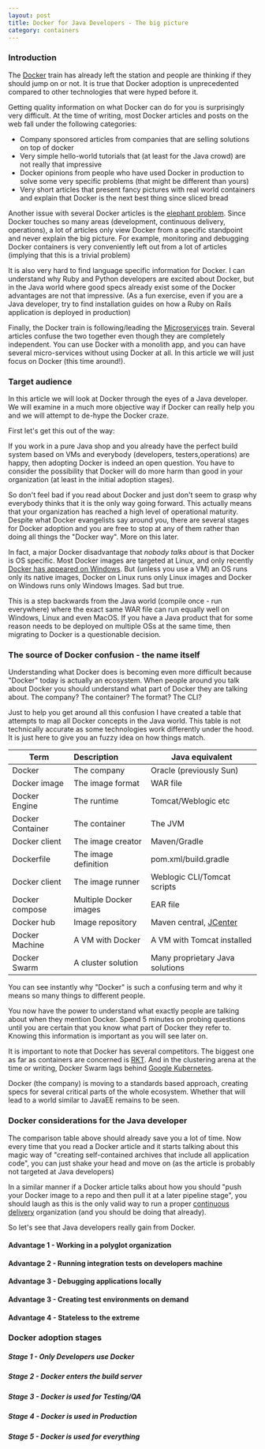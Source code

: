 ```yaml
---
layout: post
title: Docker for Java Developers - The big picture
category: containers
---
```


### Introduction

The [Docker](https://www.docker.com/) train has already left the station and people are thinking if they should jump on or not.
It is true that Docker adoption is unprecedented compared to other technologies that were hyped before it.

Getting quality information on what Docker can do for you is surprisingly very difficult. At the time of writing, most Docker articles
and posts on the web fall under the following categories:

* Company sponsored articles from companies that are selling solutions on top of docker
* Very simple hello-world tutorials that (at least for the Java crowd) are not really that impressive
* Docker opinions from people who have used Docker in production to solve some very specific problems (that might be different than yours)
* Very short articles that present fancy pictures with real world containers and explain that Docker is the next best thing since sliced bread

Another issue with several Docker articles is the [elephant problem](https://en.wikipedia.org/wiki/Blind_men_and_an_elephant). Since Docker
touches so many areas (development, continuous delivery, operations), a lot of articles only view Docker from a specific standpoint and never
explain the big picture. For example, monitoring and debugging Docker containers is very conveniently left out from a lot of articles (implying
that this is a trivial problem)

It is also very hard to find language specific information for Docker. I can understand why Ruby and Python developers are excited about Docker, but in the Java world where good specs already exist some of the Docker advantages are not that impressive.
(As a fun exercise, even if you are a Java developer, try to find installation guides on how a Ruby on Rails application is deployed in production)

Finally, the Docker train is following/leading the [Microservices](http://www.martinfowler.com/articles/microservices.html) train. Several articles confuse the two together even
though they are completely independent. You can use Docker with a monolith app, and you can have several micro-services
without using Docker at all. In this article we will just focus on Docker (this time around!).

### Target audience

In this article we will look at Docker through the eyes of a Java developer. We will examine in a much more objective way
if Docker can really help you and we will attempt to de-hype the Docker craze.

First let's get this out of the way:

If you work in a pure Java shop and you already have the perfect build system based on VMs and everybody (developers, testers,operations) are happy, then adopting Docker is indeed an open question. You have to consider the possibility that Docker
will do more harm than good in your organization (at least in the initial adoption stages).

So don't feel bad if you read about Docker and just don't seem to grasp why everybody thinks that it is the only way going forward. This actually means that your organization has reached a high level of operational maturity.
Despite what Docker evangelists say around you, there are several stages for Docker adoption and you are free to stop at any of
them rather than doing all things the "Docker way". More on this later.

In fact, a major Docker disadvantage that _nobody talks about_ is that Docker is OS specific. Most Docker images
are targeted at Linux, and only recently [Docker has appeared on Windows](https://www.docker.com/microsoft). But (unless you use a VM) an OS
runs only its native images, Docker on Linux runs only Linux images and Docker on Windows runs only Windows Images. Sad but true.

This is a step backwards from the Java world (compile once - run everywhere) where the exact same WAR file can run equally well on Windows, Linux and even MacOS.
If you have a Java product that for some reason needs to be deployed on multiple OSs at the same time, then migrating to Docker
is a questionable decision.

### The source of Docker confusion - the name itself

Understanding what Docker does is becoming even more difficult because "Docker" today is actually an ecosystem. When people
around you talk about Docker you should understand what part of Docker they are talking about. The company? The container? The format? The CLI?

Just to help you get around all this confusion I have created a table that attempts to map all Docker concepts
in the Java world. This table is not technically accurate as some technologies work differently under the hood. It is just here
to give you an fuzzy idea on how things match.

| Term        | Description           | Java equivalent  |
| ------------- |:-------------| -----|
| Docker     | The company | Oracle (previously Sun) |
| Docker image    | The image format      |  WAR file |
| Docker Engine | The runtime      |    Tomcat/Weblogic etc |
| Docker Container | The container      |    The JVM |
| Docker client | The image creator      |    Maven/Gradle |
| Dockerfile | The image definition      |    pom.xml/build.gradle|
| Docker client| The image runner      |    Weblogic CLI/Tomcat scripts |
| Docker compose | Multiple Docker images | EAR file |
| Docker hub | Image repository | Maven central, [JCenter ](https://bintray.com/bintray/jcenter) |
| Docker Machine | A VM with Docker | A VM with Tomcat installed |
| Docker Swarm | A cluster solution | Many proprietary Java solutions |

You can see instantly why "Docker" is such a confusing term and why it means so many things to different people.

You now have the power to understand what exactly people are talking about when they mention Docker. Spend 5 minutes on probing questions until you are certain that you know what part of Docker they refer to.
Knowing this information
is important as you will see later on.

It is important to note that Docker has several competitors. The biggest one as far as containers are concerned is [RKT](https://coreos.com/rkt/).
And in the clustering arena at the time or writing, Docker Swarm lags behind [Google Kubernetes](http://kubernetes.io/).

Docker (the company) is moving to a standards based approach, creating specs for several critical parts of the whole ecosystem.
Whether that will lead to a world similar to JavaEE remains to be seen.

### Docker considerations for the Java developer

The comparison table above should already save you a lot of time. Now every time that you read a Docker article and it
starts talking about this magic way of "creating self-contained archives that include all application code", you can just
shake your head and move on (as the article is probably not targeted at Java developers)

In a similar manner if a Docker article talks about how you should "push your Docker image to a repo and then pull it at a later
pipeline stage", you should laugh as this is the only valid way to run a proper [continuous delivery](http://martinfowler.com/books/continuousDelivery.html) organization (and you
should be doing that already).

So let's see that Java developers really gain from Docker.

#### Advantage 1 - Working in a polyglot organization

#### Advantage 2 - Running integration tests on developers machine

#### Advantage 3 - Debugging applications locally

#### Advantage 3 - Creating test environments on demand

#### Advantage 4 - Stateless to the extreme


### Docker adoption stages

##### Stage 1 - Only Developers use Docker

##### Stage 2 - Docker enters the build server

##### Stage 3 - Docker is used for Testing/QA

##### Stage 4 - Docker is used in Production

##### Stage 5 - Docker is used for everything

